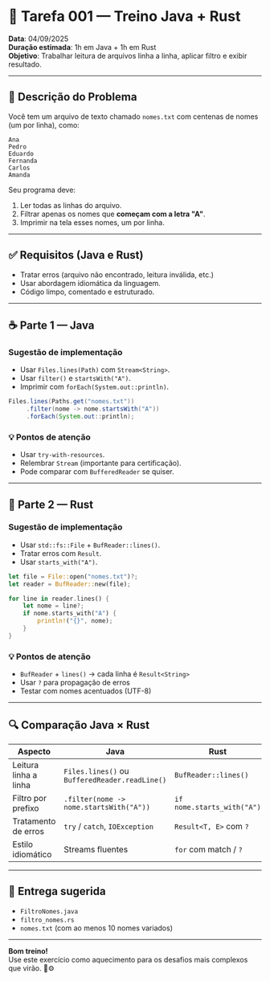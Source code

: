 # 🧠 Tarefa 001 — Treino Java + Rust

**Data**: 04/09/2025  
**Duração estimada**: 1h em Java + 1h em Rust  
**Objetivo**: Trabalhar leitura de arquivos linha a linha, aplicar filtro e exibir resultado.

---

## 📄 Descrição do Problema

Você tem um arquivo de texto chamado `nomes.txt` com centenas de nomes (um por linha), como:

```
Ana  
Pedro  
Eduardo  
Fernanda  
Carlos  
Amanda
```

Seu programa deve:

1. Ler todas as linhas do arquivo.  
2. Filtrar apenas os nomes que **começam com a letra "A"**.  
3. Imprimir na tela esses nomes, um por linha.  

---

## ✅ Requisitos (Java e Rust)

- Tratar erros (arquivo não encontrado, leitura inválida, etc.)
- Usar abordagem idiomática da linguagem.
- Código limpo, comentado e estruturado.

---

## ☕ Parte 1 — Java

### Sugestão de implementação

- Usar `Files.lines(Path)` com `Stream<String>`.
- Usar `filter()` e `startsWith("A")`.
- Imprimir com `forEach(System.out::println)`.

```java
Files.lines(Paths.get("nomes.txt"))
     .filter(nome -> nome.startsWith("A"))
     .forEach(System.out::println);
```

### 💡 Pontos de atenção

- Usar `try-with-resources`.
- Relembrar `Stream` (importante para certificação).
- Pode comparar com `BufferedReader` se quiser.

---

## 🦀 Parte 2 — Rust

### Sugestão de implementação

- Usar `std::fs::File` + `BufReader::lines()`.
- Tratar erros com `Result`.
- Usar `starts_with("A")`.

```rust
let file = File::open("nomes.txt")?;
let reader = BufReader::new(file);

for line in reader.lines() {
    let nome = line?;
    if nome.starts_with("A") {
        println!("{}", nome);
    }
}
```

### 💡 Pontos de atenção

- `BufReader` + `lines()` → cada linha é `Result<String>`
- Usar `?` para propagação de erros
- Testar com nomes acentuados (UTF-8)

---

## 🔍 Comparação Java × Rust

| Aspecto               | Java                                           | Rust                       |
| --------------------- | ---------------------------------------------- | -------------------------- |
| Leitura linha a linha | `Files.lines()` ou `BufferedReader.readLine()` | `BufReader::lines()`       |
| Filtro por prefixo    | `.filter(nome -> nome.startsWith("A"))`        | `if nome.starts_with("A")` |
| Tratamento de erros   | `try` / `catch`, `IOException`                 | `Result<T, E>` com `?`     |
| Estilo idiomático     | Streams fluentes                               | `for` com match / `?`      |

---

## 📁 Entrega sugerida

- `FiltroNomes.java`
- `filtro_nomes.rs`
- `nomes.txt` (com ao menos 10 nomes variados)

---

**Bom treino!**  
Use este exercício como aquecimento para os desafios mais complexos que virão. 🧠⚙️
